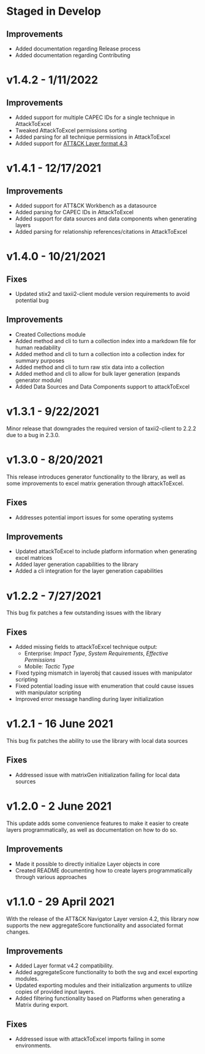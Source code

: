 # Staged in Develop
## Improvements
- Added documentation regarding Release process
- Added documentation regarding Contributing

# v1.4.2 - 1/11/2022
## Improvements
- Added support for multiple CAPEC IDs for a single technique in AttackToExcel
- Tweaked AttackToExcel permissions sorting
- Added parsing for all technique permissions in AttackToExcel
- Added support for [ATT&CK Layer format 4.3](https://github.com/mitre-attack/attack-navigator/blob/develop/layers/LAYERFORMATv4_3.md)

# v1.4.1 - 12/17/2021
## Improvements
- Added support for ATT&CK Workbench as a datasource
- Added parsing for CAPEC IDs in AttackToExcel
- Added support for data sources and data components when generating layers
- Added parsing for relationship references/citations in AttackToExcel

# v1.4.0 - 10/21/2021
## Fixes
- Updated stix2 and taxii2-client module version requirements to avoid potential bug 
## Improvements
- Created Collections module
- Added method and cli to turn a collection index into a markdown file for human readability
- Added method and cli to turn a collection into a collection index for summary purposes
- Added method and cli to turn raw stix data into a collection
- Added method and cli to allow for bulk layer generation (expands generator module)
- Added Data Sources and Data Components support to attackToExcel

# v1.3.1 - 9/22/2021
Minor release that downgrades the required version of taxii2-client to 2.2.2 due to a bug in 2.3.0.

# v1.3.0 - 8/20/2021
This release introduces generator functionality to the library, as well as some improvements to excel matrix generation 
through attackToExcel.
## Fixes
- Addresses potential import issues for some operating systems
## Improvements
- Updated attackToExcel to include platform information when generating excel matrices
- Added layer generation capabilities to the library
- Added a cli integration for the layer generation capabilities 

# v1.2.2 - 7/27/2021
This bug fix patches a few outstanding issues with the library
## Fixes
- Added missing fields to attackToExcel technique output:
    - Enterprise: _Impact Type_, _System Requirements_, _Effective Permissions_
    - Mobile: _Tactic Type_
- Fixed typing mismatch in layerobj that caused issues with manipulator scripting
- Fixed potential loading issue with enumeration that could cause issues with manipulator scripting
- Improved error message handling during layer initialization

# v1.2.1 - 16 June 2021
This bug fix patches the ability to use the library with local data sources
## Fixes
- Addressed issue with matrixGen initialization failing for local data sources

# v1.2.0 - 2 June 2021
This update adds some convenience features to make it easier to create layers programmatically, as well
as documentation on how to do so.
## Improvements
- Made it possible to directly initialize Layer objects in core 
- Created README documenting how to create layers programmatically through various approaches

# v1.1.0 - 29 April 2021
With the release of the ATT&CK Navigator Layer version 4.2, this library now supports the new 
aggregateScore functionality and associated format changes. 

## Improvements
- Added Layer format v4.2 compatibility.
- Added aggregateScore functionality to both the svg and excel exporting modules.
- Updated exporting modules and their initialization arguments to utilize copies of provided input layers.
- Added filtering functionality based on Platforms when generating a Matrix during export.

## Fixes
- Addressed issue with attackToExcel imports failing in some environments.
